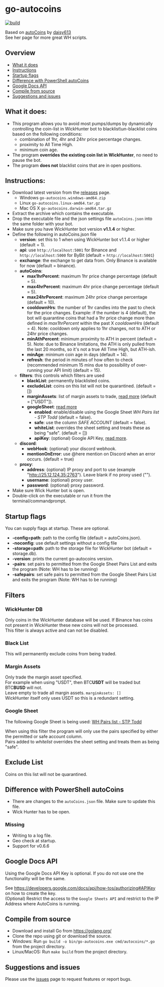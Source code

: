 # go-autocoins 
[![build](https://github.com/LompeBoer/go-autocoins/actions/workflows/go.yml/badge.svg?branch=main)](https://github.com/LompeBoer/go-autocoins/actions/workflows/go.yml) 

Based on [autoCoins](https://github.com/daisy613/autoCoins) by [daisy613](https://github.com/daisy613)  
See her page for more great WH scripts.  

## Overview
- [What it does](#what-it-does)
- [Instructions](#instructions)
- [Startup flags](#startup-flags)
- [Difference with PowerShell autoCoins](#difference-with-powershell-autocoins)
- [Google Docs API](#google-docs-api)
- [Compile from source](#compile-from-source)
- [Suggestions and issues](#suggestions-and-issues)

## What it does:
- This program allows you to avoid most pumps/dumps by dynamically controlling the coin-list in WickHunter bot to blacklist\un-blacklist coins based on the following conditions:
  - combination of 1hr, 4hr and 24hr price percentage changes.
  - proximity to All Time High.
  - minimum coin age.
- The program **overrides the existing coin list in WickHunter**, no need to pause the bot.
- The program **does not** blacklist coins that are in open positions.

## Instructions:
- Download latest version from the [releases](https://github.com/LompeBoer/go-autocoins/releases) page.
  - Windows `go-autocoins.windows-amd64.zip`
  - Linux `go-autocoins.linux-amd64.tar.gz`
  - Mac OS X `go-autocoins.darwin-amd64.tar.gz`
- Extract the archive which contains the executable.
- Drop the executable file and the json settings file `autoCoins.json` into the same folder with your bot.
- Make sure you have WickHunter bot version **v1.1.4** or higher.
- Define the following in autoCoins.json file
  - **version**: set this to 1 when using WickHunter bot v1.1.4 or higher (default = 1).
  - **api**: use `http://localhost:5001` for Binance and `http://localhost:5000` for ByBit (default = `http://localhost:5001`)
  - **exchange**: the exchange to get data from. Only Binance is available for now (default = binance).
  - **autoCoins**:
    - **max1hrPercent**: maximum 1hr price change percentage (default = 5).
    - **max4hrPercent**: maximum 4hr price change percentage (default = 5).
    - **max24hrPercent**: maximum 24hr price change percentage (default = 10).
    - **cooldownHrs**: the number of 1hr candles into the past to check for the price changes. Example: if the number is 4 (default), the bot will quarantine coins that had a 1hr price change more than defined in _max1hrPercent_ within the past X _cooldownHrs_ (default = 4). Note: cooldown only applies to 1hr changes, not to ATH or 24hr price changes.
    - **minAthPercent**: minimum proximity to ATH in percent (default = 5). Note: due to Binance limitations, the ATH is only pulled from the last 20 months, so it's not a true All Time High, but ATH-ish.
    - **minAge**: minimum coin age in days (default = 14).
    - **refresh**: the period in minutes of how often to check (recommended minimum 15 mins due to possibility of over-running your API limit) (default = 15).
  - **filters**: this controls which filters are used
    - **blackList**: permanently blacklisted coins.
    - **excludeList**: coins on this list will not be quarantined. (default = [])
    - **marginAssets**: list of margin assets to trade, [read more](#margin-assets) (default = ["USDT"]).
    - **googleSheet**: [read more](#google-sheet)
      - **enabled**: enable/disable using the Google Sheet _WH Pairs list - STP Todd_ (default = false).
      - **safe**: use the column _SAFE ACCOUNT_ (default = false).
      - **whiteList**: overrides the sheet setting and treats these as being "safe". (default = [])
      - **apiKey**: (optional) Google API Key, [read more](#google-docs-api).
  - **discord**:
    - **webHook**: (optional) your discord webhook.
    - **mentionOnError**: use @here mention on Discord when an error occurs. (default = true)
  - **proxy**:
    - **address**: (optional) IP proxy and port to use (example "http://25.12.124.35:2763"). Leave blank if no proxy used ("").
    - **username**: (optional) proxy user.
    - **password**: (optional) proxy password.
- Make sure Wick Hunter bot is open.
- Double-click on the executable or run it from the terminal/commandprompt.

## Startup flags
You can supply flags at startup. These are optional.  
- **-config=path**: path to the config file (default = autoCoins.json).
- **-noconfig**: use default settings without a config file
- **-storage=path**: path to the storage file for WickHunter bot (default = storage.db).
- **-version**: prints the current go-autocoins version.
- **-pairs**: set pairs to permitted from the Google Sheet Pairs List and exits the program (Note: WH has to be running)
- **-safepairs**: set safe pairs to permitted from the Google Sheet Pairs List and exits the program (Note: WH has to be running)

## Filters
### WickHunter DB
Only coins in the WickHunter database will be used. 
If Binance has coins not present in WickHunter these new coins will not be processed.  
This filter is always active and can not be disabled.  

### Black List
This will permanently exclude coins from being traded.  

### Margin Assets
Only trade the margin asset specified.  
For example when using "USDT", then BTC**USDT** will be traded but BTC**BUSD** will not.  
Leave empty to trade all margin assets. `marginAssets: []`    
WickHunter itself only uses USDT so this is a redundant setting.  

### Google Sheet
The following Google Sheet is being used: [WH Pairs list - STP Todd](https://docs.google.com/spreadsheets/d/1XWadBbVkbdi5Ub7bFhCcAhqpHiQXBETbeTg644pkTdI/)  
  
When using this filter the program will only use the pairs specified by either the permitted or safe account column.  
Pairs added to _whitelist_ overrides the sheet setting and treats them as being "safe".  

## Exclude List
Coins on this list will not be quarantined.  

## Difference with PowerShell autoCoins
- There are changes to the `autoCoins.json` file. Make sure to update this file.  
- Wick Hunter has to be open.  

### Missing
- Writing to a log file.
- Geo check at startup.
- Support for v0.6.6

## Google Docs API  
Using the Google Docs API Key is optional. If you do not use one the functionality will be the same.  
  
See https://developers.google.com/docs/api/how-tos/authorizing#APIKey on how to create the key.  
(Optional) Restrict the access to the `Google Sheets API` and restrict to the IP Address where AutoCoins is running.  
  
## Compile from source
- Download and install Go from https://golang.org/  
- Clone the repo using git or download the source.
- Windows: Run `go build -o bin/go-autocoins.exe cmd/autocoins/*.go` from the project directory.
- Linux/MacOS: Run `make build` from the project directory.

## Suggestions and issues
Please use the [issues](https://github.com/LompeBoer/go-autocoins/issues) page to request features or report bugs.